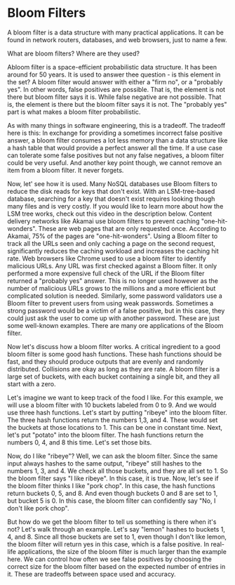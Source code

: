 # Bloom Filters
A bloom filter is a data structure with many practical applications. It can be found in network routers, databases, and web browsers, just to name a few. 

What are bloom filters? Where are they used?

Abloom filter is a space-efficient probabilistic data structure. It has been around for 50 years. It is used to answer thee question - is this element in the set? A bloom filter would answer with either a "firm no", or a "probably yes". In other words, false positives are possible. That is, the element is not there but bloom filter says it is. While false negative are not possible. That is, the element is there but the bloom filter says it is not. The "probably yes" part is what makes a bloom filter probabilistic. 

As with many things in software engineering, this is a tradeoff. The tradeoff here is this: In exchange for providing a sometimes incorrect false positive answer, a bloom filter consumes a lot less memory than a data structure like a hash table that would provide a perfect answer all the time. If a use case can tolerate some false positives but not any false negatives, a bloom filter could be very useful. And another key point though, we cannot remove an item from a bloom filter. It never forgets. 

Now, let' see how it is used. Many NoSQL databases use Bloom filters to reduce the disk reads for keys that don't exist. With an LSM-tree-based database, searching for a key that doesn't exist requires looking though many files and is very costly. If you would like to learn more about how the LSM tree works, check out this video in the description below. Content delivery networks like Akamai use bloom filters to prevent caching "one-hit-wonders". These are web pages that are only requested once. According to Akamai, 75% of the pages are "one-hit-wonders". Using a Bloom filter to track all the URLs seen and only caching a page on the second request, significantly reduces the caching workload and increases the caching hit rate. Web browsers like Chrome used to use a bloom filter to identify malicious URLs. Any URL was first checked against a Bloom filter. It only performed a more expensive full check of the URL if the Bloom filter returned a "probably yes" answer. This is no longer used however as the number of malicious URLs grows to the millions and a more efficient but complicated solution is needed. Similarly, some password validators use a Bloom filter to prevent users from using weak passwords. Sometimes a strong password would be a victim of a false positive, but in this case, they could just ask the user to come up with another password. These are just some well-known examples. There are many ore applications of the Bloom filter. 

Now let's discuss how a bloom filter works. A critical ingredient to a good bloom filter is some good hash functions. These hash functions should be fast, and they should produce outputs that are evenly and randomly distributed. Collisions are okay as long as they are rate. A bloom filter is a large set of buckets, with each bucket containing a single bit, and they all start with a zero. 

Let's imagine we want to keep track of the food I like. For this example, we will use a bloom filter with 10 buckets labeled from 0 to 9. And we would use three hash functions. Let's start by putting "ribeye" into the bloom filter. The three hash functions return the numbers 1,3, and 4. These would set the buckets at those locations to 1. This can be one in constant time. Next, let's put "potato" into the bloom filter. The hash functions return the numbers 0, 4, and 8 this time. Let's set those bits. 

Now, do I like "ribeye"? Well, we can ask the bloom filter. Since the same input always hashes to the same output, "ribeye" still hashes to the numbers 1, 3, and 4. We check all those buckets, and they are all set to 1. So the bloom filter says "I like ribeye". In this case, it is true. Now, let's see if the bloom filter thinks I like "pork chop". In this case, the hash functions return buckets 0, 5, and 8. And even though buckets 0 and 8 are set to 1, but bucket 5 is 0. In this case, the bloom filter can confidently say "No, I don't like pork chop". 

But how do we get the bloom filter to tell us something is there when it's not? Let's walk through an example. Let's say "lemon" hashes to buckets 1, 4, and 8. Since all those buckets are set to 1, even though I don't like lemon, the bloom filter will return yes in this case, which is a false positive. In real-life applications, the size of the bloom filter is much larger than the example here. We can control how often we see false positives by choosing the correct size for the bloom filter based on the expected number of entries in it. These are tradeoffs between space used and accuracy.
